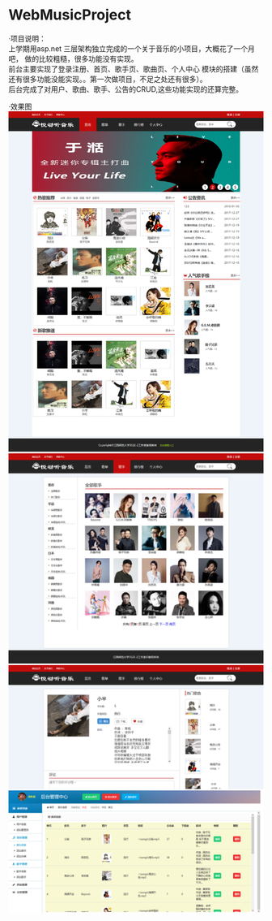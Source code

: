 # WebMusicProject
·项目说明：<br/>
上学期用asp.net 三层架构独立完成的一个关于音乐的小项目，大概花了一个月吧，
做的比较粗糙，很多功能没有实现。<br/>前台主要实现了登录注册、首页、歌手页、歌曲页、个人中心
模块的搭建（虽然还有很多功能没能实现。。第一次做项目，不足之处还有很多）。<br/>
后台完成了对用户、歌曲、歌手、公告的CRUD,这些功能实现的还算完整。

·效果图
![](https://github.com/Gong0911/WebMusicProject/blob/master/%E9%9F%B3%E4%B9%90%E7%BD%91/Picture/index.png)
![](https://github.com/Gong0911/WebMusicProject/blob/master/%E9%9F%B3%E4%B9%90%E7%BD%91/Picture/singerPage.png)
![](https://github.com/Gong0911/WebMusicProject/blob/master/%E9%9F%B3%E4%B9%90%E7%BD%91/Picture/songDetail.png)
![](https://github.com/Gong0911/WebMusicProject/blob/master/%E9%9F%B3%E4%B9%90%E7%BD%91/Picture/management.png)
